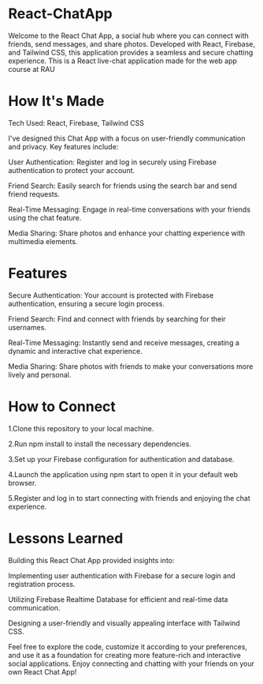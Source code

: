 # React-ChatApp

Welcome to the React Chat App, a social hub where you can connect with friends, send messages, and share photos. Developed with React, Firebase, and Tailwind CSS, this application provides a seamless and secure chatting experience.
This is a React live-chat application made for the web app course at RAU

# How It's Made

Tech Used: React, Firebase, Tailwind CSS

I've designed this Chat App with a focus on user-friendly communication and privacy. Key features include:

User Authentication: Register and log in securely using Firebase authentication to protect your account.

Friend Search: Easily search for friends using the search bar and send friend requests.

Real-Time Messaging: Engage in real-time conversations with your friends using the chat feature.

Media Sharing: Share photos and enhance your chatting experience with multimedia elements.

# Features

Secure Authentication: Your account is protected with Firebase authentication, ensuring a secure login process.

Friend Search: Find and connect with friends by searching for their usernames.

Real-Time Messaging: Instantly send and receive messages, creating a dynamic and interactive chat experience.

Media Sharing: Share photos with friends to make your conversations more lively and personal.

# How to Connect

1.Clone this repository to your local machine.

2.Run npm install to install the necessary dependencies.

3.Set up your Firebase configuration for authentication and database.

4.Launch the application using npm start to open it in your default web browser.

5.Register and log in to start connecting with friends and enjoying the chat experience.

# Lessons Learned
Building this React Chat App provided insights into:

Implementing user authentication with Firebase for a secure login and registration process.

Utilizing Firebase Realtime Database for efficient and real-time data communication.

Designing a user-friendly and visually appealing interface with Tailwind CSS.


Feel free to explore the code, customize it according to your preferences, and use it as a foundation for creating more feature-rich and interactive social applications. Enjoy connecting and chatting with your friends on your own React Chat App!
